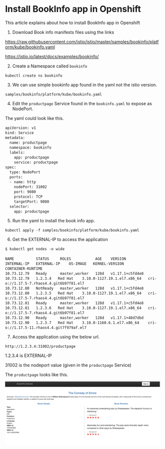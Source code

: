 # Install BookInfo app in Openshift

This article explains about how to install BookInfo app in Openshift

1. Download Book info manifests files using the links

 https://raw.githubusercontent.com/istio/istio/master/samples/bookinfo/platform/kube/bookinfo.yaml

 https://istio.io/latest/docs/examples/bookinfo/


2. Create a Namespace called `bookinfo`

  ```
  kubectl create ns bookinfo
  ```

3. We can use simple bookinfo app found in the yaml not the istio version.

  ```
  samples/bookinfo/platform/kube/bookinfo.yaml
  ```

4. Edit the `productpage` Service found in the `bookinfo.yaml` to expose as NodePort. 

  The yaml could look like this.

  ```
  apiVersion: v1
  kind: Service
  metadata:
    name: productpage
    namespace: bookinfo
    labels:
      app: productpage
      service: productpage
  spec:
    type: NodePort
    ports:
    - name: http
      nodePort: 31002
      port: 9080
      protocol: TCP
      targetPort: 9080
    selector:
      app: productpage
  ```

5. Run the yaml to install the book info app.

  ```
  kubectl apply -f samples/bookinfo/platform/kube/bookinfo.yaml
  ```

6. Get the EXTERNAL-IP to access the application

  ```
  $ kubectl get nodes -o wide

  NAME          STATUS     ROLES           AGE    VERSION           INTERNAL-IP   EXTERNAL-IP    OS-IMAGE   KERNEL-VERSION                CONTAINER-RUNTIME
  10.73.12.79   Ready      master,worker   128d   v1.17.1+c5fd4e8   10.73.12.79   1.2.3.4   Red Hat    3.10.0-1127.19.1.el7.x86_64   cri-o://1.17.5-7.rhaos4.4.git6b97f81.el7
  10.73.12.80   NotReady   master,worker   128d   v1.17.1+c5fd4e8   10.73.12.80   1.2.3.5   Red Hat    3.10.0-1127.19.1.el7.x86_64   cri-o://1.17.5-7.rhaos4.4.git6b97f81.el7
  10.73.12.81   Ready      master,worker   128d   v1.17.1+c5fd4e8   10.73.12.81   1.2.3.6   Red Hat    3.10.0-1127.19.1.el7.x86_64   cri-o://1.17.5-7.rhaos4.4.git6b97f81.el7
  10.73.12.90   Ready      master,worker   128d   v1.17.1+40d7dbd   10.73.12.90   1.2.3.7   Red Hat    3.10.0-1160.6.1.el7.x86_64    cri-o://1.17.5-11.rhaos4.4.git7f979af.el7
  ```

7. Access the application using the below url.

```
http://1.2.3.4:31002/productpage
```

1.2.3.4 is EXTERNAL-IP

31002 is the nodeport value (given in the `productpage` Service)

The `productpage` looks like this.

<img src="images/01-app.png">


